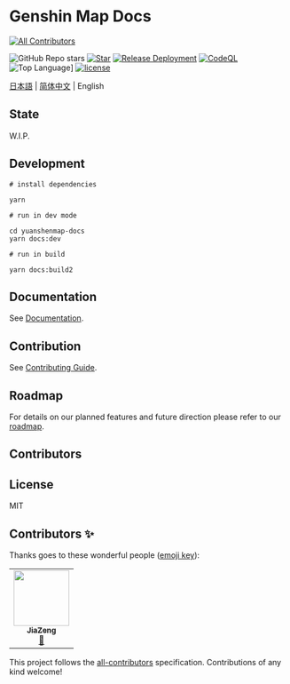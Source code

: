 # Genshin Map Docs
<!-- ALL-CONTRIBUTORS-BADGE:START - Do not remove or modify this section -->
[![All Contributors](https://img.shields.io/badge/all_contributors-1-orange.svg?style=flat-square)](#contributors-)
<!-- ALL-CONTRIBUTORS-BADGE:END -->

![GitHub Repo stars](https://img.shields.io/github/stars/jiazengp/GenshinMapDocs)
[![Star](https://gitee.com/KYJGYSDT/yuanshendocs/badge/star.svg?theme=dark)](https://gitee.com/KYJGYSDT/yuanshendocs/stargazers)
[![Release Deployment](https://github.com/kongying-tavern/docsactions/workflows/deployment.yml/badge.svg)](https://github.com/kongying-tavern/docsactions/workflows/deployment.yml)
[![CodeQL](https://github.com/kongying-tavern/docsactions/workflows/codeql-analysis.yml/badge.svg)](https://github.com/kongying-tavern/docsactions/workflows/codeql-analysis.yml)
![Top Language](https://img.shields.io/github/languages/top/jiazengp/GenshinMapDocs)]
[![license](https://img.shields.io/badge/license-MIT-green)](https://gitee.com/KYJGYSDT/yuanshendocs/blob/master/LICENSE)

[日本語](./README.ja.md) | [简体中文](./README.zh-CN.md) | English

## State

W.I.P.

## Development

```shell
# install dependencies

yarn

# run in dev mode

cd yuanshenmap-docs
yarn docs:dev

# run in build

yarn docs:build2
```

## Documentation

See [Documentation](https://yuanshen.site/docs/developer/documentation).

## Contribution

See [Contributing Guide](https://yuanshen.site/docs/en/contributing.html).

## Roadmap

For details on our planned features and future direction please refer to our [roadmap](https://yuanshen.site/docs/developer/documentation/roadmap.html).

## Contributors

<!-- ALL-CONTRIBUTORS-LIST:START - Do not remove or modify this section -->
<!-- ALL-CONTRIBUTORS-LIST:END -->

## License

MIT

## Contributors ✨

Thanks goes to these wonderful people ([emoji key](https://allcontributors.org/docs/en/emoji-key)):

<!-- ALL-CONTRIBUTORS-LIST:START - Do not remove or modify this section -->
<!-- prettier-ignore-start -->
<!-- markdownlint-disable -->
<table>
  <tr>
    <td align="center"><a href="https://github.com/jiazengp"><img src="https://avatars.githubusercontent.com/u/86162890?v=4?s=100" width="100px;" alt=""/><br /><sub><b>JiaZeng</b></sub></a><br /><a href="https://github.com/jiazengp/genshinmap-docs/issues?q=author%3Ajiazengp" title="Bug reports">🐛</a></td>
  </tr>
</table>

<!-- markdownlint-restore -->
<!-- prettier-ignore-end -->

<!-- ALL-CONTRIBUTORS-LIST:END -->

This project follows the [all-contributors](https://github.com/all-contributors/all-contributors) specification. Contributions of any kind welcome!
